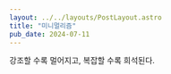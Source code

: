 ```yaml
---
layout: ../../layouts/PostLayout.astro
title: "미니멀리즘"
pub_date: 2024-07-11
---
```


강조할 수록 멀어지고, 복잡할 수록 희석된다.
